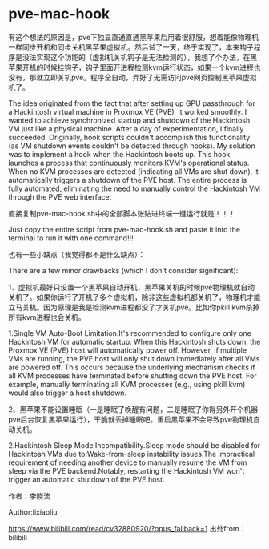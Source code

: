 # pve-mac-hook

有这个想法的原因是，pve下独显直通直通黑苹果后用着很舒服，想着能像物理机一样同步开机和同步关机黑苹果虚拟机。然后试了一天，终于实现了，本来钩子程序是没法实现这个功能的（虚拟机关机钩子是无法检测的），我想了个办法，在黑苹果开机的时候挂钩子，钩子里面开进程检测kvm运行状态，如果一个kvm进程也没有，那就立即关机pve。程序全自动，弄好了无需访问pve网页控制黑苹果虚拟机了。

The idea originated from the fact that after setting up GPU passthrough for a Hackintosh virtual machine in Proxmox VE (PVE), it worked smoothly. I wanted to achieve synchronized startup and shutdown of the Hackintosh VM just like a physical machine. After a day of experimentation, I finally succeeded. Originally, hook scripts couldn't accomplish this functionality (as VM shutdown events couldn't be detected through hooks). My solution was to implement a hook when the Hackintosh boots up. This hook launches a process that continuously monitors KVM's operational status. When no KVM processes are detected (indicating all VMs are shut down), it automatically triggers a shutdown of the PVE host. The entire process is fully automated, eliminating the need to manually control the Hackintosh VM through the PVE web interface.

直接复制pve-mac-hook.sh中的全部脚本张贴进终端一键运行就是！！！

Just copy the entire script from pve-mac-hook.sh and paste it into the terminal to run it with one command!!!

也有一些小缺点（我觉得都不是什么缺点）：

There are a few minor drawbacks (which I don't consider significant):

1、虚拟机最好只设置一个黑苹果自动开机，黑苹果关机的时候pve物理机就自动关机了。如果你运行了开机了多个虚拟机，除非这些虚拟机都关机了，物理机才能立马关机。因为原理是我是检测kvm进程都没了才关机pve。比如你pkill kvm杀掉所有kvm进程也会关机。

1.Single VM Auto-Boot Limitation.It's recommended to configure only one Hackintosh VM for automatic startup. When this Hackintosh shuts down, the Proxmox VE (PVE) host will automatically power off. However, if multiple VMs are running, the PVE host will only shut down immediately after all VMs are powered off. This occurs because the underlying mechanism checks if all KVM processes have terminated before shutting down the PVE host. For example, manually terminating all KVM processes (e.g., using pkill kvm) would also trigger a host shutdown.

2、黑苹果不能设置睡眠（一是睡眠了唤醒有问题，二是睡眠了你得另外开个机器pve后台恢复黑苹果运行），干脆就丢掉睡眠吧。重启黑苹果不会导致pve物理机自动关机。 

2.Hackintosh Sleep Mode Incompatibility.Sleep mode should be disabled for Hackintosh VMs due to:Wake-from-sleep instability issues.The impractical requirement of needing another device to manually resume the VM from sleep via the PVE backend.Notably, restarting the Hackintosh VM won't trigger an automatic shutdown of the PVE host.

作者：李晓流 

Author:lixiaoliu

https://www.bilibili.com/read/cv32880920/?opus_fallback=1 出处from：bilibili
